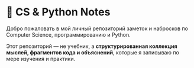 # 🧠 CS & Python Notes

Добро пожаловать в мой личный репозиторий заметок и набросков по Computer Science, программированию и Python.

Этот репозиторий — не учебник, а **структурированная коллекция мыслей, фрагментов кода и объяснений**, которые я записываю по мере изучения и практики.